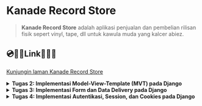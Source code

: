 # Kanade Record Store

> **Kanade Record Store** adalah aplikasi penjualan dan pembelian rilisan fisik sepert vinyl, tape, dll untuk kawula muda yang kalcer abiez.

## 💿🥁🎹**Link**🎸🎻🎼
[Kunjungin laman Kanade Record Store](http://adam-caldipawell-kanaderecordstore.pbp.cs.ui.ac.id/)

<details>
<summary> <b> Tugas 2: Implementasi Model-View-Template (MVT) pada Django </b> </summary>

## Langkah langkah implementasi Kanade Record Store

### 1. Membuat Directory Baru dan Menginisialisasi Git
1. Buat directory baru bernama `kanade-record-store`.
2. Inisialisasi repositori Git dan hubungkan ke GitHub:
    ```bash
    git init
    git remote add origin <URL>
    git add .
    git commit -m "Initial commit"
    git push origin master
    ```

### 2. Membuat Virtual Environment
1. Jalankan perintah berikut untuk membuat virtual environment:
    ```bash
    python -m venv env
    ```
2. Aktifkan virtual environment:
    - **Linux/macOS**:
        ```bash
        source env/bin/activate
        ```
    - **Windows**:
        ```bash
        env\Scripts\activate
        ```

### 3. Membuat dan Menginstall Requirements
1. Buat file `requirements.txt` yang berisi daftar package yang diperlukan.
2. Jalankan perintah berikut untuk menginstal package:
    ```bash
    pip install -r requirements.txt
    ```

### 4. Membuat Proyek Django
1. Buat proyek Django baru dengan nama `kanade_record_store`:
    ```bash
    django-admin startproject kanade_record_store
    ```
2. Buat aplikasi baru dengan nama `main`:
    ```bash
    django-admin startapp main
    ```

### 5. Mengupdate `settings.py`
1. Tambahkan aplikasi `main` ke dalam list `INSTALLED_APPS` di `settings.py` agar aplikasi tersebut terdaftar di proyek.
2. Tambahkan `"localhost"`, `"127.0.0.1"` ke dalam list `ALLOWED_HOSTS` untuk mengakses aplikasi secara lokal saat pengembangan.

### 6. Membuat View dan Template
1. Tambahkan kode berikut pada `views.py`:
    ```python
    from django.shortcuts import render

    def show_main(request):
        context = {
            'nama': 'Adam Caldipawell Sembiring',
            'class': 'PBP F'
        }
        return render(request, "main.html", context)
    ```
2. Di `urls.py`, tambahkan `path('', include('main.urls'))` pada `urlpatterns` agar URL aplikasi `main` bisa diakses.
3. Di folder `main`, buat folder bernama `templates` dan buat file `main.html` yang menampilkan nama e-commerce, nama, dan kelas.

### 7. Membuat Model Produk
1. Di `models.py`, buat model produk dengan atribut berikut:
    - `name`: CharField
    - `price`: IntegerField
    - `description`: TextField
      
### 8. Melakukan migration pada model
1. Pindah ke directory utama
2. Jalankan migration pada terminal:
   ```bash
   python manage.py makemigrations
   python manage.py migrate
   ```
### 9. Deploy ke PWS (Pacil Web Service)
1. Buat project baru di PWS dengan nama `kanaderecordstore` dan simpan credential information.
2. Di `settings.py`, tambahkan URL `adam-caldipawell-kanaderecordstore.pbp.cs.ui.ac.id/` ke dalam list `ALLOWED_HOSTS`.
3. Simpan perubahan dengan menjalankan:
    ```bash
    git add .
    git commit -m "Deploy to PWS"
    git push origin master
    ```
4. Tambahkan remote PWS:
    ```bash
    git remote add pws http://pbp.cs.ui.ac.id/adam.caldipawell/kanaderecordstore
    git branch -M master
    git push pws master
    ```

### 10. Aplikasi Django Terdeploy
Aplikasi sekarang bisa diakses melalui URL:  
[http://adam-caldipawell-kanaderecordstore.pbp.cs.ui.ac.id/](http://adam-caldipawell-kanaderecordstore.pbp.cs.ui.ac.id/)

## Bagan Proses Request Client ke Web Aplikasi

Berikut adalah alur proses dari request client ke web aplikasi berbasis Django:

![alt text](image/image-1.png)

### Penjelasan
1. Ketika user mengirimkan HTTP request ke server PWS, request tersebut diteruskan ke WSGI server.
2. WSGI server meneruskan request tersebut ke Django.
3. `urls.py` mendeteksi URL request dan menghubungkannya dengan views yang sesuai.
4. `views.py` memproses request dan mengambil data dari `models.py`.
5. `views.py` kemudian mengirimkan response berupa template HTML (`main.html`) yang akan dikembalikan ke user sebagai response.

## Fungsi Git dalam Pengembangan Perangkat Lunak
Git berfungsi sebagai version control dalam pengembangan perangkat lunak. Dengan Git, kita dapat melacak setiap perubahan kode yang dilakukan, memudahkan proses kolaborasi, dan memungkinkan rollback ke versi sebelumnya jika terjadi kesalahan.

## Mengapa Django Digunakan sebagai Permulaan Pembelajaran?
Django menggunakan bahasa Python yang relatif mudah dipahami. Django menawarkan arsitektur MVT (Model, View, Template), yang memisahkan komponen UI (template), logika aplikasi (view), dan akses database (model), sehingga memudahkan pengembangan terstruktur. Django juga memudahkan pengembang untuk membangun aplikasi yang skalabel.

## Mengapa Model di Django Disebut sebagai ORM?
Django menggunakan ORM (Object-Relational Mapping), yang memodelkan data dari database relasional menjadi objek di Python. Ini memungkinkan pengembang untuk berinteraksi dengan database tanpa harus menulis query SQL secara eksplisit, melalui QuerySet API yang disediakan oleh Django.
</details>

<details>
<summary> <b> Tugas 3: Implementasi Form dan Data Delivery pada Django </b> </summary>
    
## Mengapa kita memerlukan *data delivery* dalam pengimplementasian sebuah platform?

Dalam pembuatan platform, tidak jarang ada kebutuhan untuk mengirim ataupun menerima data. Implementasi sebuah platform yang memiliki mekanisme *data delivery* dapat membuat sebuah platform lebih interaktif dan dinamis. 

## Mana yang lebih baik antara XML dan JSON? Mengapa JSON lebih populer dibandingkan XML?

| Format       | XML                                                                 | JSON                                                                                     |
|--------------|---------------------------------------------------------------------|------------------------------------------------------------------------------------------|
| Perbandingan | XML adalah bahasa mark up yang memiliki aturan dalam pendefinisian data. XML menggunakan tag yang memisahkan nama data dan nilai data. | JSON adalah format pertukaran data yang mudah dibaca oleh komputer dan manusia. JSON menyimpan data dengan pasangan string key dan value. JSON juga banyak didukung oleh bahasa pemrograman. |
| Sintaks      | `<tag>nilai</tag>`                                                  | `{nama: 'Adam'}`                                                                          |

Dalam konteks pemrograman platform web, JSON lebih baik dan lebih populer dibandingkan dengan XML dengan kelebihan berikut:

1. Sintaks JSON yang lebih ringkas, ringan, dan mudah untuk dibaca.
2. JSON mendukung berbagai tipe data, contohnya array.
3. JSON lebih cepat dibandingkan XML karena pada pemrograman web, JavaScript memiliki fungsi bawaan yang dapat parsing JSON menjadi JavaScript object.
4. JSON didukung oleh banyak bahasa pemrograman karena kemudahan yang diberikan.


## Jelaskan fungsi dari method `is_valid()` pada form Django dan mengapa kita membutuhkan method tersebut?

Validasi form model secara otomatis akan dilakukan oleh Django melalui pemanggilan fungsi `is_valid()' untuk memastikan kebenaran input yang diberikan.

##  Mengapa kita membutuhkan csrf_token saat membuat form di Django? Apa yang dapat terjadi jika kita tidak menambahkan csrf_token pada form Django? Bagaimana hal tersebut dapat dimanfaatkan oleh penyerang?

Cross-Site Request Forgery (csrf) adalah salah satu metode dalam penyerangan keamanan suatu website. Pada `tugas 3`, kita diminta untuk membuat suatu form yang kemudian dapat dikirimkan ke DJango (webserver) melalui request POST. Jika tidak ada `csrf_token` maka seorang attacker bisa saja melakukan request POST ini tanpa melalui website kanade record store. Saat seseorang ingin menambahkan object melalui form, Django akan mengirimkan `csrf_token` saat membuka laman `/create-item-entry` kemudian ketika form tersebut disubmit maka request POST + `csrf_token` akan dikirimkan ke Django kembali yang memastikan bahwa pengiriman data dilakukan di website kanade record store.

## Implementasi *data delivery*

### Implementasi skeleton sebagai kerangka views
1. Pertama saya membuat directory `templates` di `root directory`.
2. Membuat sebuah file html sebagai skeleton, `base.html` dengan kode berikut:
   ```html
    {% load static %}
    <!DOCTYPE html>
    <html lang="en">
      <head>
        <meta charset="UTF-8" />
        <meta name="viewport" content="width=device-width, initial-scale=1.0" />
        {% block meta %} {% endblock meta %}
      </head>

      <body>
        {% block content %} {% endblock content %}
      </body>
    </html>
   ```
3. Pada `settings.py` di `kanade_record_store`. Pada variabel `TEMPLATES`. Ubah menjadi
   ```python
   TEMPLATES = [
    {
        'BACKEND': 'django.template.backends.django.DjangoTemplates',
        'DIRS': [BASE_DIR / 'templates'],
        'APP_DIRS': True,
        'OPTIONS': {
            'context_processors': [
                'django.template.context_processors.debug',
                'django.template.context_processors.request',
                'django.contrib.auth.context_processors.auth',
                'django.contrib.messages.context_processors.messages',
                ],
            },
        },
    ]
   ```
Langkah - langkah ini memberitahu Django untuk menggunakan base.html sebagai skeleton. Sehingga kedepannya yang perlu dilakukan untuk mengubah isi html adalah mengisi {% block         content %} <b> *isi disini* </b> {% endblock content %}. Sehingga tampilan untuk pengguna tetap dinamis dan minim redudansi.
### Menambahkan UUID sebagai id untuk object model
1. Pergi ke `./main` lalu ubah models.py menjadi:
   ```python
    import uuid

    class Item(models.Model):
        id = models.UUIDField(primary_key=True, default=uuid.uuid4, editable=False)
        name = models.CharField(max_length=255)
        price = models.IntegerField(default=0)
        description = models.TextField(default="")
   ```
2. Migrasi model baru dengan menjalankan:
   ```bash
    python3 manage.py makemigrations
    python3 manage.py migrate
   ```
Pemberian ID dimaksudkan agar setiap object memiliki sebuah *identifier* yang berbeda - beda. Penggunaan UUID adalah salah satu upaya untuk mencegah serangan IDOR.

### Membuat form untuk menambahkan object 
1. Pada directory `main` saya menambahkan `forms.py`. Pembuatan `forms.py` dilakukan untuk membuat struktur *form* sederhana sesuai dengan `models.Item`:
   ```python
    from django.forms import ModelForm
    from main.models import Item
    
    class ItemEntryForm(ModelForm):
        class Meta:
            model = Item
            fields = ["name", "price", "description"]
   ```
   `model = Item` memberitahu ke Django bahwa gunakan Item sebagai model saat pengisian *form*
   `fields = ["name", "price", "description"]` mendefinisikan field yang akan diisi user. <b>ID digenerate secara otomatis oleh UUID</b>
2. Membuat template baru untuk tampilan dalam menambahkan item baru dengan nama `create_item.html` pada direktori `main/template`:
    ```html
    {% extends 'base.html' %} 
    {% block content %}
    <h1>Add New Item Entry</h1>
    
    <form method="POST">
      {% csrf_token %}
      <table>
        {{ form.as_table }}
        <tr>
          <td></td>
          <td>
            <input type="submit" value="Add Item" />
          </td>
        </tr>
      </table>
    </form>
    
    {% endblock %}
    ```
4. Pada berkas `views.py` di directory yang sama. Saya menambahkan sebuah fungsi `create_item_entry` untuk untuk menampilkan *form*:
   ```python
   ...
   from django.shortcuts import render, redirect #redirect untuk mengembalikan user ke halaman utama setelah pengisian *form*
   from main.forms import ItemEntryForm
   from main.models import Item
   
    def create_item_entry(request):
        form = ItemEntryForm(request.POST or None)
    
        if form.is_valid() and request.method == "POST":
            form.save()
            return redirect('main:show_main')
    
        context = {'form': form}
        return render(request, "create_item_entry.html", context)
   ```
   `form = MoodEntryForm(request.POST or None)` digunakan untuk membuat ItemEntryForm baru dengan memasukkan QueryDict berdasarkan input dari user pada request.POST.
   `form.is_valid()` digunakan untuk memvalidasi isi input dari form tersebut.
   `form.save()` digunakan untuk membuat dan menyimpan data dari form tersebut.
   `return redirect('main:show_main')` digunakan untuk melakukan redirect ke fungsi show_main pada views aplikasi main setelah data form berhasil disimpan.
5. Pada berkas yang sama, ubah fungsi `show_main`:
   ```python
   ...
   def show_main(request):
    items = Item.objects.all()
    context = {
        'name' : 'Adam Caldipawell Sembiring',
        'class' : 'PBP F',
        'items' : items,
    }
    return render(request, "main.html", context)
   ```
   Setiap item yang dibuat akan ditampilkan saat kembali ke halaman utama. Seluruh item diakses melalui `items = Item.objects.all()`.
6. Mengubah template untuk tampilan utama `main.html` pada direktori `main/template`:
    ```html
    {% extends 'base.html' %}
    {% block content %}
    <h1>Kanade Record Store</h1>
    
    <h5>Name:</h5>
    <p>{{ name }}</p>
    
    <h5>Class:</h5>
    <p>{{ class }}</p>
    
    {% if not items %}
    <p>Belum ada data item pada Kanade Record Store.</p>
    {% else %}
    <table>
      <tr>
        <th>Name</th>
        <th>Price</th>
        <th>Description</th>
      </tr>
    
      {% comment %} Berikut cara memperlihatkan data mood di bawah baris ini 
      {% endcomment %} 
      {% for item in items %}
      <tr>
        <td>{{item.name}}</td>
        <td>{{item.price}}</td>
        <td>{{item.description}}</td>
      </tr>
      {% endfor %}
    </table>
    {% endif %}
    
    <br />
    
    <a href="{% url 'main:create_item_entry' %}">
      <button>Add New Item Entry</button>
    </a>
    
    {% endblock content %}
    ```
### Mengembalikan data dalam bentuk XML dan JSON
Untuk mengembalikan data dalam format XML dan JSON, Saya menggunakan `serializers` dan `HttpResponse`
```python
from django.http import HttpResponse
from django.core import serializers
...
```
<b>Mengembalikan Format XML</b>
```python
...
def show_xml(request):
    data = Item.objects.all()
    return HttpResponse(serializers.serialize("xml", data), content_type="application/xml")
...
```
<b>Mengembalikan Format JSON</b>
```python
...
def show_json(request):
    data = Item.objects.all()
    return HttpResponse(serializers.serialize("json", data), content_type="application/xml")
...
```
### Mengembalikan data dalam bentuk XML dan JSON sesuai [id]
Untuk mengembalikan data sesuai dengan ID object tersebut maka:

<b>Mengembalikan Format XML by id</b>

```python
...
def show_xml_by_id(request, id):
    data = Item.objects.filter(pk=id)
    return HttpResponse(serializers.serialize("xml", data), content_type="application/xml")
...
```

<b>Mengembalikan Format JSON by id</b>

```python
...
def show_json_by_id(request, id):
    data = Item.objects.filter(pk=id)
    return HttpResponse(serializers.serialize("json", data), content_type="application/json")
...
```
### Membuat routing URL untuk masing-masing views yang telah ditambahkan

```python
from django.urls import path
from main.views import show_main, create_item, show_xml, show_json, show_xml_by_id, show_json_by_id 

app_name = 'main'

urlpatterns = [
    path('', show_main, name='show_main'),
    path('create-item', create_item, name='create_item'),
    path('xml/', show_xml, name='show_xml'), 
    path('json/', show_json, name='show_json'),
    path('xml/<int:id>/', show_xml_by_id, name='show_xml_by_id'),
    path('json/<int:id>/', show_json_by_id, name='show_json_by_id'),  
]
```

### Melakukan push ke github dan pws
```bash
git add .
git commit -m"tugas 3"
git push origin master
git push pws master
```
Sehingga aplikasi bisa dilihat di [website ini](http://adam-caldipawell-kanaderecordstore.pbp.cs.ui.ac.id/)

### Membuat *screenshot* menggunakan POSTMAN
1. HTML
![alt text](image/localhost:main.png)
2. XML
![alt text](image/localhost:xml.png)
3. JSON
![alt text](image/localhost:json.png)
4. XML by ID
![alt text](image/localhost:xml:[id].png)
5. JSON by ID
![alt text](image/localhost:json:[id].png)
source:
1. [Django DOCS](https://docs.djangoproject.com/)
2. [Slide Data Delivery](https://scele.cs.ui.ac.id/pluginfile.php/238122/mod_resource/content/1/04%20-%20Data%20Delivery.pdf)
3. [CSRF by computerphile](https://youtu.be/vRBihr41JTo?si=oXlMrDMj3HlvRsOU)
4. [Tutorial 2](https://pbp-fasilkom-ui.github.io/ganjil-2025/docs/tutorial-2)

</details>

<details>
<summary> <b> Tugas 4: Implementasi Autentikasi, Session, dan Cookies pada Django </b> </summary>


## Apa perbedaan antara `HttpResponseRedirect()` dan `redirect()`
`HttpResponseRedirect` adalah *class* dari modul django.http yang mengembalikan respons pengalihan HTTP dengan kode status 302 (Found). Kode status ini menunjukkan bahwa pengguna atau klien akan dialihkan ke URL baru. *class* ini menerima parameter berupa URL tujuan yang spesifik dan sangat berguna jika kita ingin mengarahkan pengguna ke URL statis atau memerlukan logika pengalihan yang lebih kompleks.

Sementara itu, `redirect()` adalah fungsi dari modul django.shortcuts yang memberikan cara yang lebih sederhana dan fleksibel untuk melakukan pengalihan. Parameter yang diterima bisa berupa string URL, nama view, atau objek model, yang kemudian dikonversi oleh Django menjadi URL.

Perbedaan utama antara `HttpResponseRedirect` dan redirect terletak pada jenis parameter yang diterima. `HttpResponseRedirect` hanya menerima URL yang spesifik, sementara redirect lebih fleksibel karena dapat menerima URL, nama view, atau objek model yang akan secara otomatis dikonversi menjadi URL tujuan.

## Apa perbedaan antara authentication dan authorization, apakah yang dilakukan saat pengguna login? Jelaskan bagaimana Django mengimplementasikan kedua konsep tersebut?
Authentication adalah proses untuk memastikan identitas pengguna. Misalnya, dalam kanade record store, Hanya pengguna yang memasukan username dan password yang sesuai memiliki akses pada akun yang berisi data - data entry. 

Sementara itu, authorization adalah proses untuk memastikan hak akses yang sesuai pada pengguna yang telah diauthentication. Jadi, pengguna yang telah login, hanya bisa mendapat akses akun yang bersangkutan. Hal ini mencegah pihak yang tidak bersangkutan dengan data yang kita miliki, tidak dapat melakukan modifikasi terhadap data tersebut.

Secara umum, ketika pengguna ingin login pada suatu aplikasi. Pengguna diminta untuk memasukan username dan password. Pada tahap ini, pengguna akan diauthentication. Pengguna tidak akan mendapat akses terhadap akun apabila memberikan username dan password yang salah. Pengguna yang telah masuk pun hanya mendapat akses modifikasi pada akun bersangkutan.

Django sendiri memudahkan authentication dan authorization dengan menyediakan fungsi dan class bawaan. Sistem ini menyediakan model untuk user dan group. Kemudian, ada juga views untuk login dan registrasi. Modul yang digunakan sendiri adalah `django.contrib.auth`. Lebih spesifik lagi terdapat fungsi `authenticate` yang menerima 3 argumen, yaitu request, username, password. Fungsi tersebut mengembalikan user jika argumen yang diberikan benar. Sementara itu, django juga menyediakan fitur authorization berupa penggunaan middleware untuk mengatur user sessionsd dan permissions.

## Bagaimana Django mengingat pengguna yang telah login? Jelaskan kegunaan lain dari cookies dan apakah semua cookies aman digunakan?

Ketika ada pengguna yang telah login dan agar tetap login. Django menyediakan frameword session untuk menyimpan data user yang sedang login di server. Setiap user yang berhasil login akan diberikan cookie yang berisi SessionID, last login, atau csrf token. Kemudian, apabila pengguna logout, django akan menghapus session. sehingga, ketika memasuki website, pengguna perlu login ulang.

Beberapa fungsi lain dari cookies meliputi:

1. Menyimpan preferensi pengguna selama menjelajahi situs web, seperti pengaturan antarmuka atau bahasa.
2. Melacak aktivitas pengguna di situs untuk mempersonalisasi konten atau iklan yang ditampilkan, misalnya konten media sosial atau iklan yang relevan dengan minat pengguna.
3. Menganalisis perilaku pengguna di situs web, seperti minat atau durasi kunjungan, guna meningkatkan kualitas situs.

Pada sisi keamanan, Tidak semua cookie aman bagi pengguna. Misalnya, cookie yang menyimpan informasi penting seperti token autentikasi dapat diakses oleh JavaScript di situs web, atau cookie yang disetel oleh pihak ketiga. Cookie yang tidak dilindungi rentan terkena serangan Cross-Site Scripting (XSS). Untuk mitigasi masalah ini, django menyediakan beberapa fitur. Secure mengirim cookie hanya melalui HTTPS reques dan HttpOnly yang mencegah cookie diakses melalui JavaScript.

## Jelaskan cara kerja penghubungan model Product dengan User!
Model Item sendiri dihubungkan dengan model User melalui ForeignKey. ForeignKey menghubungkan setiap pengguna dengan Item yang dibuat oleh pengguna tersebut.

Implementasi dalam project:
```python
...
class Item(models.Model):
    user = models.ForeignKey('auth.User', on_delete=models.CASCADE)
    id = models.UUIDField(primary_key=True, editable=False, default=uuid.uuid4)
    name = models.CharField(max_length=100)
    price = models.IntegerField()
    description = models.TextField(max_length=500)
...
```
Pengguna yang telah login, dapat menambah entri Item. Dimana setiap entri yang dibuat tersebut diasoasiasikan melalui ForeignKey

## Implementasi Checklist

### 1. Membuat fungsi register
Pada `/main/views.py` saya menambahkan fungsi register. 
```
def register(request):
    form = UserCreationForm()

    if request.method == "POST":
        form = UserCreationForm(request.POST)
        if form.is_valid():
            form.save()
            messages.success(request, 'Your account has been successfully created!')
            return redirect('main:login')
    context = {'form':form}
    return render(request, 'register.html', context)
```
### 2. Membuat tampilan register
Saya membuat tampilan untuk registrasi pengguna dengan membuat `register.html` di `/main/template`
```
{% extends 'base.html' %}

{% block meta %}
<title>Register</title>
{% endblock meta %}

{% block content %}

<div class="login">
  <h1>Register</h1>

  <form method="POST">
    {% csrf_token %}
    <table>
      {{ form.as_table }}
      <tr>
        <td></td>
        <td><input type="submit" name="submit" value="Daftar" /></td>
      </tr>
    </table>
  </form>

  {% if messages %}
  <ul>
    {% for message in messages %}
    <li>{{ message }}</li>
    {% endfor %}
  </ul>
  {% endif %}
</div>

{% endblock content %}
```
### 3. Membuat fungsi login
Saya membuat fungsi login agar pengguna yang telah registrasi bisa menggunakan web. Pada `/main/views.py` saya menambahkan:
```
...
def login_user(request):
   if request.method == 'POST':
        form = AuthenticationForm(data=request.POST)

        if form.is_valid():
            user = form.get_user()
            login(request, user)
            response = HttpResponseRedirect(reverse("main:show_main"))
            response.set_cookie('last_login', str(datetime.datetime.now()))
            return response
   else:
      form = AuthenticationForm(request)
   context = {'form': form}
   return render(request, 'login.html', context)
...
```
### 4. Membuat tampilan login
Saya membuat file html baru bernama `login.html` pada `/main/templates`. Berikut ini implementasi tampilan ketika pengguna akan login pada web.
```
{% extends 'base.html' %}

{% block meta %}
<title>Login</title>
{% endblock meta %}

{% block content %}
<div class="login">
  <h1>Login</h1>

  <form method="POST" action="">
    {% csrf_token %}
    <table>
      {{ form.as_table }}
      <tr>
        <td></td>
        <td><input class="btn login_btn" type="submit" value="Login" /></td>
      </tr>
    </table>
  </form>

  {% if messages %}
  <ul>
    {% for message in messages %}
    <li>{{ message }}</li>
    {% endfor %}
  </ul>
  {% endif %} Don't have an account yet?
  <a href="{% url 'main:register' %}">Register Now</a>
</div>

{% endblock content %}
```
### 5. Membuat fungsi logout
Fungsi ini ditambahkan pada `views.py` agar pengguna yang sedang login bisa logout.
```
def logout_user(request):
    logout(request)
    response = HttpResponseRedirect(reverse('main:login'))
    response.delete_cookie('last_login')
    return response
```
### 6. Membuat tombol logout
Membuat tombol logout pada `main.html` agar pengguna bisa logout dari session sekarang.
```
<a href="{% url 'main:logout' %}">
  <button>Logout</button>
</a>
```
### 7. Routing setiap fungsionalitas
Agar setiap fungsionalitas bisa diakses melalui URL. Saya mengubah `urls.py` menjadi
```
from django.urls import path
from main.views import show_main, create_item_entry, show_xml, show_json, show_xml_by_id, show_json_by_id
from main.views import register
from main.views import login_user
from main.views import logout_user

app_name = 'main'

urlpatterns = [
    path('', show_main, name='show_main'),
    path('create-item-entry', create_item_entry, name='create_item_entry'),
    path('xml/', show_xml, name='show_xml'),
    path('json/', show_json, name='show_json'),
    path('xml/<str:id>/', show_xml_by_id, name='show_xml_by_id'),
    path('json/<str:id>/', show_json_by_id, name='show_json_by_id'),
    path('register/', register, name='register'),
    path('login/', login_user, name='login'),
    path('logout/', logout_user, name='logout'),
]
```
### 8. Menghubungkan product dan user
Pada models.py saya menambahkan field baru, yaitu user. Sehingga, setiap user yang telah registrasi dapat melihat produk yang telah ia buat. Berikut ini implementasi yang saya lakukan.
```
from django.db import models
import uuid 

class Product(models.Model):
    user = models.ForeignKey('auth.User', on_delete=models.CASCADE)
    id = models.UUIDField(primary_key=True, editable=False, default=uuid.uuid4)
    name = models.CharField(max_length=100)
    price = models.IntegerField()
    description = models.TextField(max_length=500)
```
### 9. Menampilkan detail pengguna yang sedang login
Pada main url, tampilkan detail pengguna seperti username dan last login. Informasi last_login diambil dari cookie browser user. 
```
def login_user(request):
   if request.method == 'POST':
        form = AuthenticationForm(data=request.POST)

        if form.is_valid():
            user = form.get_user()
            login(request, user)
            response = HttpResponseRedirect(reverse("main:show_main"))
            response.set_cookie('last_login', str(datetime.datetime.now()))
            return response
   else:
      form = AuthenticationForm(request)
   context = {'form': form}
   return render(request, 'login.html', context)

@login_required(login_url='/login')
def show_main(request):
    items = Item.objects.filter(user=request.user)
    context = {
        'name': request.user.username,
        'class': 'PBP F',
        'npm': '2306227160',
        'items': items,
        'last_login': request.COOKIES['last_login'],
    }
    return render(request, "main.html", context)
```
### 10. Fitur Cookie
Data - data terkait seperti session id dan last login ditambahkan melalui fungsi `login_user`
```
def login_user(request):
   if request.method == 'POST':
        form = AuthenticationForm(data=request.POST)

        if form.is_valid():
            user = form.get_user()
            login(request, user)
            response = HttpResponseRedirect(reverse("main:show_main"))
            response.set_cookie('last_login', str(datetime.datetime.now()))
            return response
```
</details>
